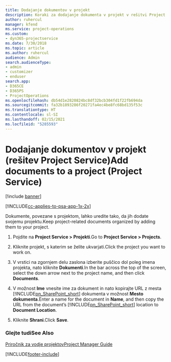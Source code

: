 ```yaml
---
title: Dodajanje dokumentov v projekt
description: Koraki za dodajanje dokumenta v projekt v rešitvi Project Service
author: ruhercul
manager: kfend
ms.service: project-operations
ms.custom:
- dyn365-projectservice
ms.date: 7/30/2018
ms.topic: article
ms.author: ruhercul
audience: Admin
search.audienceType:
- admin
- customizer
- enduser
search.app:
- D365CE
- D365PS
- ProjectOperations
ms.openlocfilehash: db54d1e2820824bc8df32bcb304fd1f22fb694da
ms.sourcegitcommit: fa32b1893286f20271fa4ec4be8fc68bd135f53c
ms.translationtype: HT
ms.contentlocale: sl-SI
ms.lasthandoff: 02/15/2021
ms.locfileid: "5285593"
---
```

# <a name="add-documents-to-a-project-project-service"></a><span data-ttu-id="dc5b3-103">Dodajanje dokumentov v projekt (rešitev Project Service)</span><span class="sxs-lookup"><span data-stu-id="dc5b3-103">Add documents to a project (Project Service)</span></span>

[!include [banner](../includes/psa-now-project-operations.md)]

[!INCLUDE[cc-applies-to-psa-app-1x-2x](../includes/cc-applies-to-psa-app-1x-2x.md)]

<span data-ttu-id="dc5b3-104">Dokumente, povezane s projektom, lahko uredite tako, da jih dodate svojemu projektu.</span><span class="sxs-lookup"><span data-stu-id="dc5b3-104">Keep project-related documents organized by adding them to your project.</span></span>  
  
1. <span data-ttu-id="dc5b3-105">Pojdite na **Project Service > Projekti**.</span><span class="sxs-lookup"><span data-stu-id="dc5b3-105">Go to **Project Service > Projects**.</span></span>  
  
2. <span data-ttu-id="dc5b3-106">Kliknite projekt, s katerim se želite ukvarjati.</span><span class="sxs-lookup"><span data-stu-id="dc5b3-106">Click the project you want to work on.</span></span>  
  
3. <span data-ttu-id="dc5b3-107">V vrstici na zgornjem delu zaslona izberite puščico dol poleg imena projekta, nato kliknite **Dokumenti**.</span><span class="sxs-lookup"><span data-stu-id="dc5b3-107">In the bar across the top of the screen, select the down arrow next to the project name, and then click **Documents**.</span></span>  
  
4. <span data-ttu-id="dc5b3-108">V možnost **Ime** vnesite ime za dokument in nato kopirajte URL z mesta [!INCLUDE[pn_SharePoint_short](../includes/pn-sharepoint-short.md)] dokumenta v možnost **Mesto dokumenta**.</span><span class="sxs-lookup"><span data-stu-id="dc5b3-108">Enter a name for the document in **Name**,  and then copy the URL from the document’s [!INCLUDE[pn_SharePoint_short](../includes/pn-sharepoint-short.md)] location to **Document Location**.</span></span>  
  
5. <span data-ttu-id="dc5b3-109">Kliknite **Shrani**.</span><span class="sxs-lookup"><span data-stu-id="dc5b3-109">Click **Save**.</span></span>  
  
### <a name="see-also"></a><span data-ttu-id="dc5b3-110">Glejte tudi</span><span class="sxs-lookup"><span data-stu-id="dc5b3-110">See Also</span></span>  
 [<span data-ttu-id="dc5b3-111">Priročnik za vodje projektov</span><span class="sxs-lookup"><span data-stu-id="dc5b3-111">Project Manager Guide</span></span>](../psa/project-manager-guide.md)


[!INCLUDE[footer-include](../includes/footer-banner.md)]